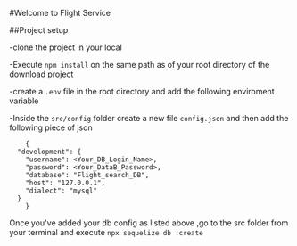 #Welcome to Flight Service

##Project setup

-clone the project in your local

-Execute `npm install` on the same path as of your root directory of the download project

-create a `.env` file in the root directory and add the following enviroment variable

-Inside the `src/config` folder create a new file `config.json` and then add the following piece of json

```
    {
  "development": {
    "username": <Your_DB_Login_Name>,
    "password": <Your_DataB_Password>,
    "database": "Flight_search_DB",
    "host": "127.0.0.1",
    "dialect": "mysql"
  }
    }

```

Once you've added your db config as listed above ,go to the src folder from your terminal and execute `npx sequelize db :create`